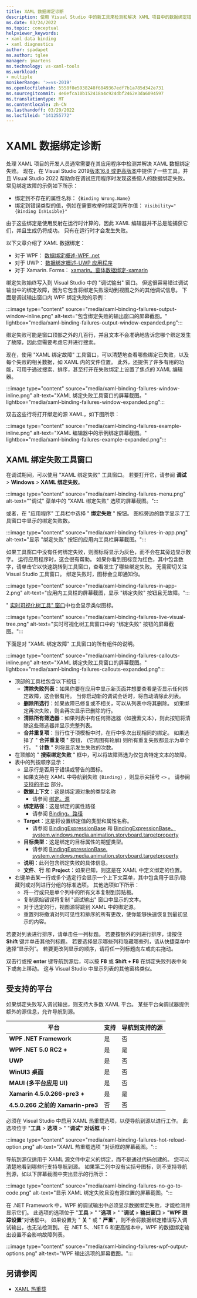 ```yaml
---
title: XAML 数据绑定诊断
description: 使用 Visual Studio 中的新工具来检测和解决 XAML 项目中的数据绑定错误。
ms.date: 03/24/2022
ms.topic: conceptual
helpviewer_keywords:
- xaml data binding
- xaml diagnostics
author: spadapet
ms.author: tglee
manager: jmartens
ms.technology: vs-xaml-tools
ms.workload:
- multiple
monikerRange: '>=vs-2019'
ms.openlocfilehash: 5558f8e5938248f6849367edf7b1a785d342e731
ms.sourcegitcommit: 4e0efca10b152418a4c924dbf2462e3da6094597
ms.translationtype: MT
ms.contentlocale: zh-CN
ms.lasthandoff: 03/29/2022
ms.locfileid: "141255772"
---
```

# <a name="xaml-data-binding-diagnostics"></a>XAML 数据绑定诊断

处理 XAML 项目的开发人员通常需要在其应用程序中检测并解决 XAML 数据绑定失败。 现在，在 Visual Studio 2019[版本16.8 或更高版本](/visualstudio/releases/2019/history)中提供了一些工具，并且 Visual Studio 2022 帮助你在调试应用程序时发现这些恼人的数据绑定失败。 常见绑定故障的示例如下所示：

- 绑定到不存在的属性名称： `{Binding Wrong.Name}`
- 绑定到错误类型的值，例如在需要枚举时绑定到布尔值： `Visibility="{Binding IsVisible}"`

由于这些绑定是使用反射在运行时计算的，因此 XAML 编辑器并不总是能捕获它们，并且生成仍将成功。 只有在运行时才会发生失败。

以下文章介绍了 XAML 数据绑定：

- 对于 WPF： [数据绑定概述-WPF .net](/dotnet/desktop/wpf/data/)
- 对于 UWP： [数据绑定概述-UWP 应用程序](/windows/uwp/data-binding/data-binding-quickstart/)
- 对于 Xamarin. Forms： [xamarin。窗体数据绑定-xamarin](/xamarin/xamarin-forms/app-fundamentals/data-binding/)

绑定失败始终写入到 Visual Studio 中的 "调试输出" 窗口。 但这很容易错过调试输出中的绑定故障，因为它包含将绑定失败滚动到视图之外的其他调试信息。 下面是调试输出窗口内 WPF 绑定失败的示例：

:::image type="content" source="media/xaml-binding-failures-output-window-inline.png" alt-text="包含绑定失败的输出窗口的屏幕截图。" lightbox="media/xaml-binding-failures-output-window-expanded.png":::

绑定失败可能是窗口顶部之外的几百行，并且文本不会准确地告诉您哪个绑定发生了故障，因此您需要考虑它并进行搜索。

现在，使用 "XAML 绑定故障" 工具窗口，可以清楚地查看哪些绑定已失败，以及每个失败的相关数据，如 XAML 内的文件位置。 此外，还提供了许多有用的功能，可用于通过搜索、排序，甚至打开在失败绑定上设置了焦点的 XAML 编辑器。

:::image type="content" source="media/xaml-binding-failures-window-inline.png" alt-text="XAML 绑定失败工具窗口的屏幕截图。" lightbox="media/xaml-binding-failures-window-expanded.png":::

双击这些行将打开绑定的源 XAML，如下图所示：

:::image type="content" source="media/xaml-binding-failures-example-inline.png" alt-text="XAML 编辑器中的示例绑定屏幕截图。" lightbox="media/xaml-binding-failures-example-expanded.png":::

## <a name="xaml-binding-failures-tool-window"></a>XAML 绑定失败工具窗口

在调试期间，可以使用 "XAML 绑定失败" 工具窗口。 若要打开它，请参阅 **调试**  >  **Windows**  >  **XAML 绑定失败**。

:::image type="content" source="media/xaml-binding-failures-menu.png" alt-text="&quot;调试&quot; 菜单中的 &quot;XAML 绑定失败&quot; 选项的屏幕截图。":::

或者，在 "应用程序" 工具栏中选择 " **绑定失败** " 按钮。 图标旁边的数字显示了工具窗口中显示的绑定失败数。

:::image type="content" source="media/xaml-binding-failures-in-app.png" alt-text="显示 &quot;绑定失败&quot; 按钮的应用内工具栏屏幕截图。":::

如果工具窗口中没有任何绑定失败，则图标将显示为灰色，而不会在其旁边显示数字。 运行应用程序时，这会很有帮助。 如果你看到图标变为红色，其中包含数字，请单击它以快速跳转到工具窗口，查看发生了哪些绑定失败。 无需密切关注 Visual Studio 工具窗口。 绑定失败时，图标会立即通知你。

:::image type="content" source="media/xaml-binding-failures-in-app-2.png" alt-text="应用内工具栏的屏幕截图，显示 &quot;绑定失败&quot; 按钮且无故障。":::

" [实时可视化树工具" 窗口](inspect-xaml-properties-while-debugging.md)中也会显示类似图标。

:::image type="content" source="media/xaml-binding-failures-live-visual-tree.png" alt-text="实时可视化树工具窗口中的 &quot;绑定失败&quot; 按钮的屏幕截图。":::

下面是对 "XAML 绑定故障" 工具窗口的所有组件的说明。

:::image type="content" source="media/xaml-binding-failures-callouts-inline.png" alt-text="XAML 绑定失败工具窗口的屏幕截图。" lightbox="media/xaml-binding-failures-callouts-expanded.png":::

* 顶部的工具栏包含以下按钮：
  * **清除失败列表**：如果你要在应用中显示新页面并想要查看是否显示任何绑定故障，这会很有用。 当你启动新的调试会话时，将自动清除此列表。
  * **删除所选行**：如果故障已修复或不相关，可以从列表中将其删除。 如果绑定再次失败，则会再次显示已删除的行。
  * **清除所有筛选器**：如果列表中有任何筛选器（如搜索文本），则此按钮将清除这些筛选器并显示完整列表。
  * **合并重复项**：当行位于项模板中时，在行中多次出现相同的绑定。 如果选择了 " **合并重复项** " 按钮， (它周围有轮廓) 则所有重复失败都显示为单个行。 " **计数** " 列将显示发生失败的次数。
* 在顶部的 " **搜索绑定失败** " 框中，可以将故障筛选为仅包含特定文本的故障。
* 表中的列按顺序显示：
  * 显示行是否用于错误或警告的图标。
  * 如果支持在 XAML 中导航到失败 `{Binding}` ，则显示尖括号 `<>` 。 请参阅 [支持的平台](#supported-platforms) 部分。
  * **数据上下文**：这是绑定源对象的类型名称
    * 请参阅 [绑定。源](/dotnet/api/system.windows.data.binding.source)
  * **绑定路径**：这是绑定的属性路径
    * 请参阅 [Binding。路径](/dotnet/api/system.windows.data.binding.path)
  * **Target**：这是将设置绑定值的类型和属性名称。
    * 请参阅 [BindingExpressionBase](/dotnet/api/system.windows.data.bindingexpressionbase.target) 和 [BindingExpressionBase。 system.windows.media.animation.storyboard.targetproperty](/dotnet/api/system.windows.data.bindingexpressionbase.targetproperty)
  * **目标类型**：这是绑定的目标属性的期望类型。
    * 请参阅 [BindingExpressionBase. system.windows.media.animation.storyboard.targetproperty](/dotnet/api/system.windows.data.bindingexpressionbase.targetproperty)
  * **说明**：此列包含绑定失败的具体信息。
  * **文件**、**行** 和 **Project**：如果已知，则这是在 XAML 中定义绑定的位置。
* 右键单击某一行或多个选定行会显示一个上下文菜单，其中包含用于显示/隐藏列或对列进行分组的标准选项。 其他选项如下所示：
  * 将一行或只是单个列中的所有文本复制到剪贴板。
  * 复制原始错误将复制 "调试输出" 窗口中显示的文本。
  * 对于选定的行，视图源将跳到 XAML 中的绑定源。
  * 重置列将撤消对列可见性和排序的所有更改，使你能够快速恢复到最初显示的内容。

若要对列表进行排序，请单击任一列标题。 若要按额外的列进行排序，请按住 **Shift** 键并单击其他列标题。 若要选择显示哪些列和隐藏哪些列，请从快捷菜单中选择“显示列”。 若要更改列显示的顺序，请将任一列标题向左或向右拖动。

双击行或按 **enter** 键导航到源后，可以按 **F8** 或 **Shift + F8** 在绑定失败列表中向下或向上移动。 这与 Visual Studio 中显示列表的其他窗格类似。

## <a name="supported-platforms"></a>受支持的平台

如果绑定失败写入调试输出，则支持大多数 XAML 平台。 某些平台向调试器提供额外的源信息，允许导航到源。

|**平台**|**支持**|**导航到支持的源**|
|---|---|---|
|**WPF .NET Framework**|是|否|
|**WPF .NET 5.0 RC2 +**|是|是|
|**UWP**|是|否|
|**WinUI3 桌面**|是|否|
|**MAUI (多平台应用 UI)**|是|否|
|**Xamarin 4.5.0.266-pre3 +**|是|是|
|**4.5.0.266 之前的 Xamarin-pre3**|否|否|

必须在 Visual Studio 中启用 XAML 热重载选项，以便导航到源以进行工作。 此选项位于 "**工具**  >  **选项**  >  " "**调试" 对话框** 中：

:::image type="content" source="media/xaml-binding-failures-hot-reload-option.png" alt-text="XAML 热重载选项 &quot;对话框的屏幕截图。":::

导航到源仅适用于 XAML 源文件中定义的绑定，而不是通过代码创建的。 您可以清楚地看到哪些行支持导航到源。 如果第二列中没有尖括号图标，则不支持导航到源，如以下屏幕截图中突出显示的行所示：

:::image type="content" source="media/xaml-binding-failures-no-go-to-code.png" alt-text="显示 XAML 绑定失败且没有源位置的屏幕截图。":::

在 .NET Framework 中，WPF 的调试输出中必须显示数据绑定失败，才能检测并显示它们。 此选项的选项位于 "**工具**  >  " "**选项**  >  " "**调试**  >  **输出窗口**  >  "**WPF 跟踪设置**"对话框中。 如果设置为 " **关** " 或 " **严重**"，则不会将数据绑定错误写入调试输出，也无法检测到。 在 .NET 5、.NET 6 和更高版本中，WPF 的数据绑定输出设置不会影响故障列表。

:::image type="content" source="media/xaml-binding-failures-wpf-output-options.png" alt-text="WPF 输出选项的屏幕截图。":::

## <a name="see-also"></a>另请参阅

* [XAML 热重载](xaml-hot-reload.md)
